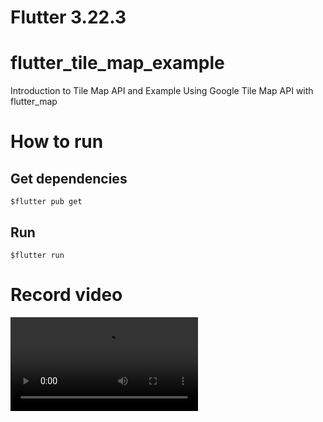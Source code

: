 # Flutter 3.22.3 

# flutter_tile_map_example
Introduction to Tile Map API and Example Using Google Tile Map API with flutter_map

# How to run
 ## Get dependencies
    $flutter pub get
 ## Run
    $flutter run


# Record video
<video src="assets/record_video/Screen Recording 2025-02-09 at 5.56.11 pm.mov" width =“300”/>





